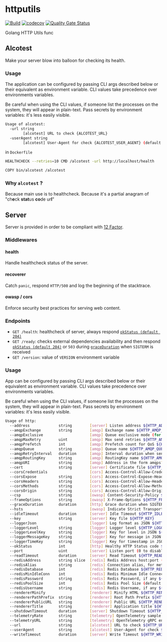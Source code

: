 # httputils

[![Build](https://github.com/ViBiOh/httputils/workflows/Build/badge.svg)](https://github.com/ViBiOh/httputils/actions)
[![codecov](https://codecov.io/gh/ViBiOh/httputils/branch/main/graph/badge.svg)](https://codecov.io/gh/ViBiOh/httputils)
[![Quality Gate Status](https://sonarcloud.io/api/project_badges/measure?project=ViBiOh_httputils&metric=alert_status)](https://sonarcloud.io/dashboard?id=ViBiOh_httputils)

Golang HTTP Utils func

## Alcotest

Make your server blow into balloon for checking its health.

### Usage

The application can be configured by passing CLI args described below or their equivalent as environment variable. CLI values take precedence over environments variables.

Be careful when using the CLI values, if someone list the processes on the system, they will appear in plain-text. Pass secrets by environment variables: it's less easily visible.

```bash
Usage of alcotest:
  -url string
        [alcotest] URL to check {ALCOTEST_URL}
  -userAgent string
        [alcotest] User-Agent for check {ALCOTEST_USER_AGENT} (default "Alcotest")
```

in `Dockerfile`

```bash
HEALTHCHECK --retries=10 CMD /alcotest -url http://localhost/health

COPY bin/alcotest /alcotest
```

### Why `alcotest` ?

Because main use is to healthcheck.
Because it's a partial anagram of "ch**e**ck **stat**us **co**de ur**l**"

## Server

Server is provided in order to be compliant with [12 Factor](https://12factor.net).

### Middlewares

#### health

Handle healthcheck status of the server.

#### recoverer

Catch `panic`, respond `HTTP/500` and log the beginning of the stacktrace.

#### owasp / cors

Enforce security best practices for serving web content.

### Endpoints

- `GET /health`: healthcheck of server, always respond [`okStatus (default 204)`](#Usage)
- `GET /ready`: checks external dependencies availability and then respond [`okStatus (default 204)`](#Usage) or `503` during [`graceDuration`](#usage) when `SIGTERM` is received
- `GET /version`: value of `VERSION` environment variable

### Usage

App can be configured by passing CLI args described below or their equivalent as environment variable. CLI values take precedence over environments variables.

Be careful when using the CLI values, if someone list the processes on the system, they will appear in plain-text. Pass secrets by environment variables: it's less easily visible.

```bash
Usage of http:
  --address             string        [server] Listen address ${HTTP_ADDRESS}
  --amqpExchange        string        [amqp] Exchange name ${HTTP_AMQP_EXCHANGE} (default "httputils")
  --amqpExclusive                     [amqp] Queue exclusive mode (for fanout exchange) ${HTTP_AMQP_EXCLUSIVE} (default false)
  --amqpMaxRetry        uint          [amqp] Max send retries ${HTTP_AMQP_MAX_RETRY} (default 3)
  --amqpPrefetch        int           [amqp] Prefetch count for QoS ${HTTP_AMQP_PREFETCH} (default 1)
  --amqpQueue           string        [amqp] Queue name ${HTTP_AMQP_QUEUE} (default "httputils")
  --amqpRetryInterval   duration      [amqp] Interval duration when send fails ${HTTP_AMQP_RETRY_INTERVAL} (default 10s)
  --amqpRoutingKey      string        [amqp] RoutingKey name ${HTTP_AMQP_ROUTING_KEY} (default "local")
  --amqpURI             string        [amqp] Address in the form amqps?://<user>:<password>@<address>:<port>/<vhost> ${HTTP_AMQP_URI}
  --cert                string        [server] Certificate file ${HTTP_CERT}
  --corsCredentials                   [cors] Access-Control-Allow-Credentials ${HTTP_CORS_CREDENTIALS} (default false)
  --corsExpose          string        [cors] Access-Control-Expose-Headers ${HTTP_CORS_EXPOSE}
  --corsHeaders         string        [cors] Access-Control-Allow-Headers ${HTTP_CORS_HEADERS} (default "Content-Type")
  --corsMethods         string        [cors] Access-Control-Allow-Methods ${HTTP_CORS_METHODS} (default "GET")
  --corsOrigin          string        [cors] Access-Control-Allow-Origin ${HTTP_CORS_ORIGIN} (default "*")
  --csp                 string        [owasp] Content-Security-Policy ${HTTP_CSP} (default "default-src 'self'; base-uri 'self'; script-src 'httputils-nonce'")
  --frameOptions        string        [owasp] X-Frame-Options ${HTTP_FRAME_OPTIONS} (default "deny")
  --graceDuration       duration      [http] Grace duration when SIGTERM received ${HTTP_GRACE_DURATION} (default 30s)
  --hsts                              [owasp] Indicate Strict Transport Security ${HTTP_HSTS} (default true)
  --idleTimeout         duration      [server] Idle Timeout ${HTTP_IDLE_TIMEOUT} (default 2m0s)
  --key                 string        [server] Key file ${HTTP_KEY}
  --loggerJson                        [logger] Log format as JSON ${HTTP_LOGGER_JSON} (default false)
  --loggerLevel         string        [logger] Logger level ${HTTP_LOGGER_LEVEL} (default "INFO")
  --loggerLevelKey      string        [logger] Key for level in JSON ${HTTP_LOGGER_LEVEL_KEY} (default "level")
  --loggerMessageKey    string        [logger] Key for message in JSON ${HTTP_LOGGER_MESSAGE_KEY} (default "msg")
  --loggerTimeKey       string        [logger] Key for timestamp in JSON ${HTTP_LOGGER_TIME_KEY} (default "time")
  --okStatus            int           [http] Healthy HTTP Status code ${HTTP_OK_STATUS} (default 204)
  --port                uint          [server] Listen port (0 to disable) ${HTTP_PORT} (default 1080)
  --readTimeout         duration      [server] Read Timeout ${HTTP_READ_TIMEOUT} (default 5s)
  --redisAddress        string slice  [redis] Redis Address host:port (blank to disable) ${HTTP_REDIS_ADDRESS}, as a string slice, environment variable separated by "," (default [127.0.0.1:6379])
  --redisAlias          string        [redis] Connection alias, for metric ${HTTP_REDIS_ALIAS}
  --redisDatabase       int           [redis] Redis Database ${HTTP_REDIS_DATABASE} (default 0)
  --redisMinIdleConn    int           [redis] Redis Minimum Idle Connections ${HTTP_REDIS_MIN_IDLE_CONN} (default 0)
  --redisPassword       string        [redis] Redis Password, if any ${HTTP_REDIS_PASSWORD}
  --redisPoolSize       int           [redis] Redis Pool Size (default GOMAXPROCS*10) ${HTTP_REDIS_POOL_SIZE} (default 0)
  --redisUsername       string        [redis] Redis Username, if any ${HTTP_REDIS_USERNAME}
  --rendererMinify                    [renderer] Minify HTML ${HTTP_RENDERER_MINIFY} (default true)
  --rendererPathPrefix  string        [renderer] Root Path Prefix ${HTTP_RENDERER_PATH_PREFIX}
  --rendererPublicURL   string        [renderer] Public URL ${HTTP_RENDERER_PUBLIC_URL} (default "http://localhost:1080")
  --rendererTitle       string        [renderer] Application title ${HTTP_RENDERER_TITLE} (default "App")
  --shutdownTimeout     duration      [server] Shutdown Timeout ${HTTP_SHUTDOWN_TIMEOUT} (default 10s)
  --telemetryRate       string        [telemetry] OpenTelemetry sample rate, 'always', 'never' or a float value ${HTTP_TELEMETRY_RATE} (default "always")
  --telemetryURL        string        [telemetry] OpenTelemetry gRPC endpoint (e.g. otel-exporter:4317) ${HTTP_TELEMETRY_URL}
  --url                 string        [alcotest] URL to check ${HTTP_URL}
  --userAgent           string        [alcotest] User-Agent for check ${HTTP_USER_AGENT} (default "Alcotest")
  --writeTimeout        duration      [server] Write Timeout ${HTTP_WRITE_TIMEOUT} (default 10s)
```
